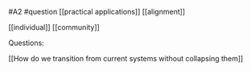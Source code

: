 #A2 #question [[practical applications]] [[alignment]]

[[individual]]
[[community]]

Questions:

[[How do we transition from current systems without collapsing them]]

